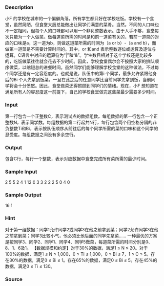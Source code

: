 
### Description
小F 的学校在城市的一个偏僻角落，所有学生都只好在学校吃饭。学校有一个食堂，虽然简陋，但食堂大厨总能做出让同学们满意的菜肴。当然，不同的人口味也不一定相同，但每个人的口味都可以用一个非负整数表示。由于人手不够，食堂每次只能为一个人做菜。做每道菜所需的时间是和前一道菜有关的，若前一道菜的对应的口味是a，这一道为b，则做这道菜所需的时间为（a or b）-（a and b），而做第一道菜是不需要计算时间的。其中，or 和and 表示整数逐位或运算及逐位与运算，C语言中对应的运算符为“|”和“&”。学生数目相对于这个学校还是比较多的，吃饭做菜往往就会花去不少时间。因此，学校食堂偶尔会不按照大家的排队顺序做菜，以缩短总的进餐时间。虽然同学们能够理解学校食堂的这种做法，不过每个同学还是有一定容忍度的。也就是说，队伍中的第i 个同学，最多允许紧跟他身后的Bi 个人先拿到饭菜。一旦在此之后的任意同学比当前同学先拿到饭，当前同学将会十分愤怒。因此，食堂做菜还得照顾到同学们的情绪。现在，小F 想知道在满足所有人的容忍度这一前提下，自己的学校食堂做完这些菜最少需要多少时间。
### Input
第一行包含一个正整数C，表示测试点的数据组数。每组数据的第一行包含一个正整数N，表示同学数。每组数据的第二行起共N行，每行包含两个用空格分隔的非负整数Ti和Bi，表示按队伍顺序从前往后的每个同学所需的菜的口味和这个同学的忍受度。每组数据之间没有多余空行。
### Output
包含C行，每行一个整数，表示对应数据中食堂完成所有菜所需的最少时间。
### Sample Input
2
5
5 2
4 1
12 0
3 3
2 2
2
5 0
4 0


### Sample Output
16
1


### Hint
对于第一组数据：同学1允许同学2或同学3在他之前拿到菜；同学2允许同学3在他之前拿到菜；同学3比较小气，他必须比他后面的同学先拿菜…… 一种最优的方案是按同学3、同学2、同学1、同学4、同学5做菜，每道菜所需的时间分别是0、8、1、6及1。 【数据规模和约定】对于30%的数据，满足1 ≤ N ≤ 20。对于100%的数据，满足1 ≤ N ≤ 1,000，0 ≤ Ti ≤ 1,000，0 ≤ Bi ≤ 7，1 ≤ C ≤ 5。存在30%的数据，满足0 ≤ Bi ≤ 1。存在65%的数据，满足0 ≤ Bi ≤ 5。存在45%的数据，满足0 ≤ Ti ≤ 130。
### Source
